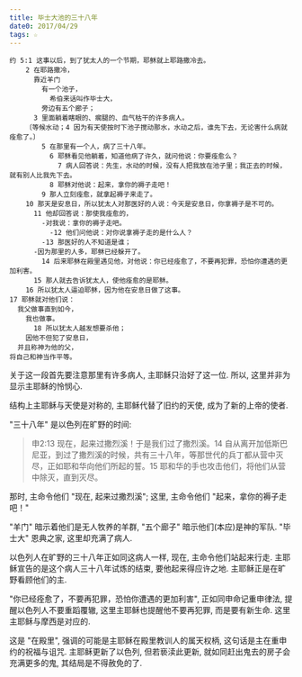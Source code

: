 ```yaml
---
title: 毕士大池的三十八年
date0: 2017/04/29
tags: ☆
---
```


    约 5:1 这事以后，到了犹太人的一个节期，耶稣就上耶路撒冷去。
        2 在耶路撒冷，
          靠近羊门
            有一个池子，
              希伯来话叫作毕士大，
            旁边有五个廊子；
          3 里面躺着瞎眼的、瘸腿的、血气枯干的许多病人。
        〔等候水动；4 因为有天使按时下池子搅动那水，水动之后，谁先下去，无论害什么病就痊愈了。〕
            5 在那里有一个人，病了三十八年。
              6 耶稣看见他躺着，知道他病了许久，就问他说：你要痊愈么？
                7 病人回答说：先生，水动的时候，没有人把我放在池子里；我正去的时候，就有别人比我先下去。
              8 耶稣对他说：起来，拿你的褥子走吧！
            9 那人立刻痊愈，就拿起褥子来走了。
        10 那天是安息日，所以犹太人对那医好的人说：今天是安息日，你拿褥子是不可的。
          11 他却回答说：那使我痊愈的，
            -对我说：拿你的褥子走吧。
              -12 他们问他说：对你说拿褥子走的是什么人？
            -13 那医好的人不知道是谁；
          -因为那里的人多，耶稣已经躲开了。
            14 后来耶稣在殿里遇见他，对他说：你已经痊愈了，不要再犯罪，恐怕你遭遇的更加利害。
          15 那人就去告诉犹太人，使他痊愈的是耶稣。
        16 所以犹太人逼迫耶稣，因为他在安息日做了这事。
    17 耶稣就对他们说：
      我父做事直到如今，
        我也做事。
          18 所以犹太人越发想要杀他；
        因他不但犯了安息日，
      并且称神为他的父，
    将自己和神当作平等。

关于这一段首先要注意那里有许多病人, 主耶稣只治好了这一位. 所以, 这里并非为显示主耶稣的怜悯心.

结构上主耶稣与天使是对称的, 主耶稣代替了旧约的天使, 成为了新的上帝的使者.

"三十八年" 是以色列在旷野的时间:

> 申2:13 现在，起来过撒烈溪！于是我们过了撒烈溪。14 自从离开加低斯巴尼亚，到过了撒烈溪的时候，共有三十八年，等那世代的兵丁都从营中灭尽，正如耶和华向他们所起的誓。15 耶和华的手也攻击他们，将他们从营中除灭，直到灭尽。

那时, 主命令他们 "现在, 起来过撒烈溪";
这里, 主命令他们 "起来，拿你的褥子走吧！"

"羊门" 暗示着他们是无人牧养的羊群, "五个廊子" 暗示他们(本应)是神的军队. "毕士大" 恩典之家, 这里却充满了病人.

以色列人在旷野的三十八年正如同这病人一样, 现在, 主命令他们站起来行走. 主耶稣宣告的是这个病人三十八年试炼的结束, 要他起来得应许之地. 主耶稣正是在旷野看顾他们的主.

"你已经痊愈了，不要再犯罪，恐怕你遭遇的更加利害", 正如同申命记重申律法, 提醒以色列人不要重蹈覆辙, 这里主耶稣也提醒他不要再犯罪, 而是要有新生命. 这里主耶稣与摩西是对应的.

这是 "在殿里", 强调的可能是主耶稣在殿里教训人的属天权柄, 这句话是主在重申约的祝福与诅咒. 主耶稣更新了以色列, 但若亵渎此更新, 就如同赶出鬼去的房子会充满更多的鬼, 其结局是不得赦免的了.
